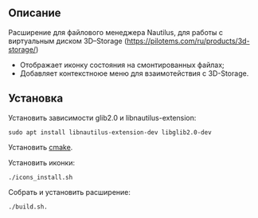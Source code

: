 ## Описание
Расширение для файлового менеджера Nautilus, для работы с виртуальным диском 3D–Storage (https://pilotems.com/ru/products/3d-storage/)
- Отображает иконку состояния на смонтированных файлах;
- Добавляет контекстноюе меню для взаимотействия с 3D-Storage.

## Установка

Установить зависимости glib2.0 и libnautilus-extension:

    sudo apt install libnautilus-extension-dev libglib2.0-dev

Установить [cmake](https://cmake.org/download/). 



Установить иконки:

    ./icons_install.sh

Собрать и установить расширение:

    ./build.sh.

